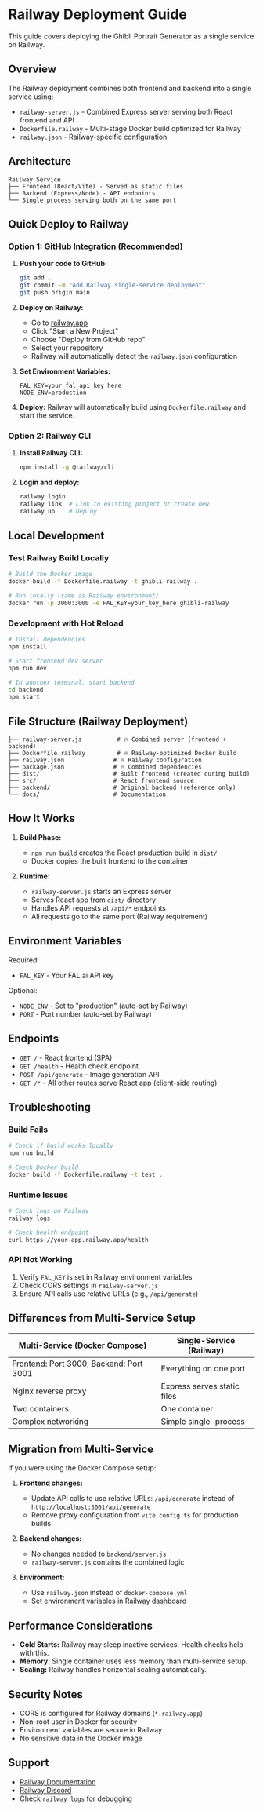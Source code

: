 # Railway Deployment Guide

This guide covers deploying the Ghibli Portrait Generator as a single service on Railway.

## Overview

The Railway deployment combines both frontend and backend into a single service using:
- `railway-server.js` - Combined Express server serving both React frontend and API
- `Dockerfile.railway` - Multi-stage Docker build optimized for Railway
- `railway.json` - Railway-specific configuration

## Architecture

```
Railway Service
├── Frontend (React/Vite) - Served as static files
├── Backend (Express/Node) - API endpoints
└── Single process serving both on the same port
```

## Quick Deploy to Railway

### Option 1: GitHub Integration (Recommended)

1. **Push your code to GitHub:**
   ```bash
   git add .
   git commit -m "Add Railway single-service deployment"
   git push origin main
   ```

2. **Deploy on Railway:**
   - Go to [railway.app](https://railway.app)
   - Click "Start a New Project"
   - Choose "Deploy from GitHub repo"
   - Select your repository
   - Railway will automatically detect the `railway.json` configuration

3. **Set Environment Variables:**
   ```
   FAL_KEY=your_fal_api_key_here
   NODE_ENV=production
   ```

4. **Deploy:**
   Railway will automatically build using `Dockerfile.railway` and start the service.

### Option 2: Railway CLI

1. **Install Railway CLI:**
   ```bash
   npm install -g @railway/cli
   ```

2. **Login and deploy:**
   ```bash
   railway login
   railway link  # Link to existing project or create new
   railway up    # Deploy
   ```

## Local Development

### Test Railway Build Locally

```bash
# Build the Docker image
docker build -f Dockerfile.railway -t ghibli-railway .

# Run locally (same as Railway environment)
docker run -p 3000:3000 -e FAL_KEY=your_key_here ghibli-railway
```

### Development with Hot Reload

```bash
# Install dependencies
npm install

# Start frontend dev server
npm run dev

# In another terminal, start backend
cd backend
npm start
```

## File Structure (Railway Deployment)

```
├── railway-server.js          # 🔥 Combined server (frontend + backend)
├── Dockerfile.railway         # 🔥 Railway-optimized Docker build
├── railway.json              # 🔥 Railway configuration
├── package.json              # 🔥 Combined dependencies
├── dist/                     # Built frontend (created during build)
├── src/                      # React frontend source
├── backend/                  # Original backend (reference only)
└── docs/                     # Documentation
```

## How It Works

1. **Build Phase:** 
   - `npm run build` creates the React production build in `dist/`
   - Docker copies the built frontend to the container

2. **Runtime:**
   - `railway-server.js` starts an Express server
   - Serves React app from `dist/` directory
   - Handles API requests at `/api/*` endpoints
   - All requests go to the same port (Railway requirement)

## Environment Variables

Required:
- `FAL_KEY` - Your FAL.ai API key

Optional:
- `NODE_ENV` - Set to "production" (auto-set by Railway)
- `PORT` - Port number (auto-set by Railway)

## Endpoints

- `GET /` - React frontend (SPA)
- `GET /health` - Health check endpoint
- `POST /api/generate` - Image generation API
- `GET /*` - All other routes serve React app (client-side routing)

## Troubleshooting

### Build Fails

```bash
# Check if build works locally
npm run build

# Check Docker build
docker build -f Dockerfile.railway -t test .
```

### Runtime Issues

```bash
# Check logs on Railway
railway logs

# Check health endpoint
curl https://your-app.railway.app/health
```

### API Not Working

1. Verify `FAL_KEY` is set in Railway environment variables
2. Check CORS settings in `railway-server.js`
3. Ensure API calls use relative URLs (e.g., `/api/generate`)

## Differences from Multi-Service Setup

| Multi-Service (Docker Compose) | Single-Service (Railway) |
|--------------------------------|--------------------------|
| Frontend: Port 3000, Backend: Port 3001 | Everything on one port |
| Nginx reverse proxy | Express serves static files |
| Two containers | One container |
| Complex networking | Simple single-process |

## Migration from Multi-Service

If you were using the Docker Compose setup:

1. **Frontend changes:**
   - Update API calls to use relative URLs: `/api/generate` instead of `http://localhost:3001/api/generate`
   - Remove proxy configuration from `vite.config.ts` for production builds

2. **Backend changes:**
   - No changes needed to `backend/server.js`
   - `railway-server.js` contains the combined logic

3. **Environment:**
   - Use `railway.json` instead of `docker-compose.yml`
   - Set environment variables in Railway dashboard

## Performance Considerations

- **Cold Starts:** Railway may sleep inactive services. Health checks help with this.
- **Memory:** Single container uses less memory than multi-service setup.
- **Scaling:** Railway handles horizontal scaling automatically.

## Security Notes

- CORS is configured for Railway domains (`*.railway.app`)
- Non-root user in Docker for security
- Environment variables are secure in Railway
- No sensitive data in the Docker image

## Support

- [Railway Documentation](https://docs.railway.app/)
- [Railway Discord](https://discord.gg/railway)
- Check `railway logs` for debugging
